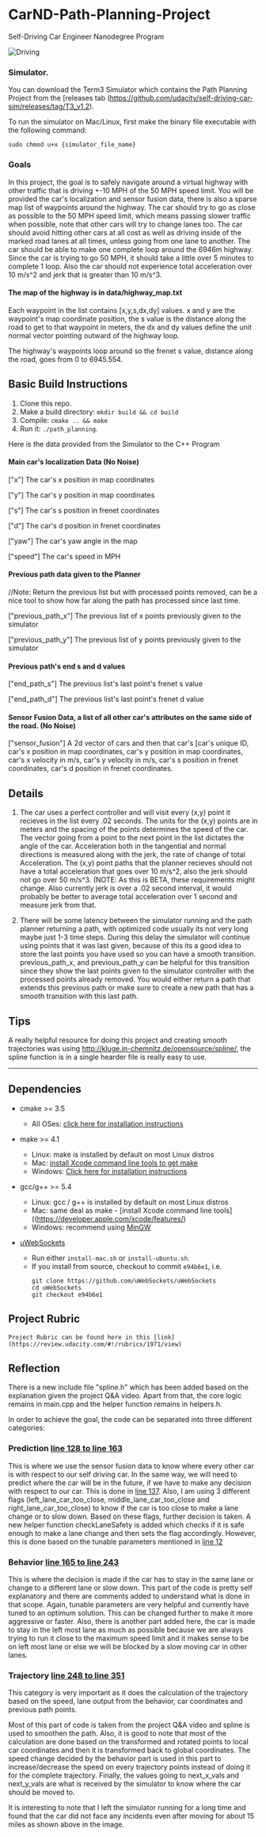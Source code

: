 # CarND-Path-Planning-Project
Self-Driving Car Engineer Nanodegree Program

![Driving](images/driving.jpg)

### Simulator.
You can download the Term3 Simulator which contains the Path Planning Project from the [releases tab (https://github.com/udacity/self-driving-car-sim/releases/tag/T3_v1.2).  

To run the simulator on Mac/Linux, first make the binary file executable with the following command:
```shell
sudo chmod u+x {simulator_file_name}
```

### Goals
In this project, the goal is to safely navigate around a virtual highway with other traffic that is driving +-10 MPH of the 50 MPH speed limit. You will be provided the car's localization and sensor fusion data, there is also a sparse map list of waypoints around the highway. The car should try to go as close as possible to the 50 MPH speed limit, which means passing slower traffic when possible, note that other cars will try to change lanes too. The car should avoid hitting other cars at all cost as well as driving inside of the marked road lanes at all times, unless going from one lane to another. The car should be able to make one complete loop around the 6946m highway. Since the car is trying to go 50 MPH, it should take a little over 5 minutes to complete 1 loop. Also the car should not experience total acceleration over 10 m/s^2 and jerk that is greater than 10 m/s^3.

#### The map of the highway is in data/highway_map.txt
Each waypoint in the list contains  [x,y,s,dx,dy] values. x and y are the waypoint's map coordinate position, the s value is the distance along the road to get to that waypoint in meters, the dx and dy values define the unit normal vector pointing outward of the highway loop.

The highway's waypoints loop around so the frenet s value, distance along the road, goes from 0 to 6945.554.

## Basic Build Instructions

1. Clone this repo.
2. Make a build directory: `mkdir build && cd build`
3. Compile: `cmake .. && make`
4. Run it: `./path_planning`.

Here is the data provided from the Simulator to the C++ Program

#### Main car's localization Data (No Noise)

["x"] The car's x position in map coordinates

["y"] The car's y position in map coordinates

["s"] The car's s position in frenet coordinates

["d"] The car's d position in frenet coordinates

["yaw"] The car's yaw angle in the map

["speed"] The car's speed in MPH

#### Previous path data given to the Planner

//Note: Return the previous list but with processed points removed, can be a nice tool to show how far along
the path has processed since last time. 

["previous_path_x"] The previous list of x points previously given to the simulator

["previous_path_y"] The previous list of y points previously given to the simulator

#### Previous path's end s and d values 

["end_path_s"] The previous list's last point's frenet s value

["end_path_d"] The previous list's last point's frenet d value

#### Sensor Fusion Data, a list of all other car's attributes on the same side of the road. (No Noise)

["sensor_fusion"] A 2d vector of cars and then that car's [car's unique ID, car's x position in map coordinates, car's y position in map coordinates, car's x velocity in m/s, car's y velocity in m/s, car's s position in frenet coordinates, car's d position in frenet coordinates. 

## Details

1. The car uses a perfect controller and will visit every (x,y) point it recieves in the list every .02 seconds. The units for the (x,y) points are in meters and the spacing of the points determines the speed of the car. The vector going from a point to the next point in the list dictates the angle of the car. Acceleration both in the tangential and normal directions is measured along with the jerk, the rate of change of total Acceleration. The (x,y) point paths that the planner recieves should not have a total acceleration that goes over 10 m/s^2, also the jerk should not go over 50 m/s^3. (NOTE: As this is BETA, these requirements might change. Also currently jerk is over a .02 second interval, it would probably be better to average total acceleration over 1 second and measure jerk from that.

2. There will be some latency between the simulator running and the path planner returning a path, with optimized code usually its not very long maybe just 1-3 time steps. During this delay the simulator will continue using points that it was last given, because of this its a good idea to store the last points you have used so you can have a smooth transition. previous_path_x, and previous_path_y can be helpful for this transition since they show the last points given to the simulator controller with the processed points already removed. You would either return a path that extends this previous path or make sure to create a new path that has a smooth transition with this last path.

## Tips

A really helpful resource for doing this project and creating smooth trajectories was using http://kluge.in-chemnitz.de/opensource/spline/, the spline function is in a single hearder file is really easy to use.

---

## Dependencies

* cmake >= 3.5
  
  * All OSes: [click here for installation instructions](https://cmake.org/install/)
* make >= 4.1
  * Linux: make is installed by default on most Linux distros
  * Mac: [install Xcode command line tools to get make](https://developer.apple.com/xcode/features/)
  * Windows: [Click here for installation instructions](http://gnuwin32.sourceforge.net/packages/make.htm)
* gcc/g++ >= 5.4
  * Linux: gcc / g++ is installed by default on most Linux distros
  * Mac: same deal as make - [install Xcode command line tools]((https://developer.apple.com/xcode/features/)
  * Windows: recommend using [MinGW](http://www.mingw.org/)
* [uWebSockets](https://github.com/uWebSockets/uWebSockets)
  * Run either `install-mac.sh` or `install-ubuntu.sh`.
  * If you install from source, checkout to commit `e94b6e1`, i.e.
    ```
    git clone https://github.com/uWebSockets/uWebSockets 
    cd uWebSockets
    git checkout e94b6e1
    ```

## Project Rubric

```
Project Rubric can be found here in this [link] (https://review.udacity.com/#!/rubrics/1971/view)
```

## Reflection

There is a new include file "spline.h" which has been added based on the explanation given the project Q&A video. Apart from that, the core logic remains in main.cpp and the helper function remains in helpers.h. 

In order to achieve the goal, the code can be separated into three different categories:

### Prediction [line 128 to line 163](./src/main.cpp#L128)
This is where we use the sensor fusion data to know where every other car is with respect to our self driving car. In the same way, we will need to predict where the car will be in the future, if we have to make any decision with respect to our car. This is done in [line 137](./src/main.cpp#L137). Also, I am using 3 different flags (left_lane_car_too_close, middle_lane_car_too_close and right_lane_car_too_close) to know if the car is too close to make a lane change or to slow down. Based on these flags, further decision is taken.
A new helper function checkLaneSafety is added which checks if it is safe enough to make a lane change and then sets the flag accordingly. However, this is done based on the tunable parameters mentioned in [line 12](./src/helpers.cpp#L12)

### Behavior [line 165 to line 243](./src/main.cpp#L165)
This is where the decision is made if the car has to stay in the same lane or change to a different lane or slow down. This part of the code is pretty self explanatory and there are comments added to understand what is done in that scope. Again, tunable parameters are very helpful and currently have tuned to an optimum solution. This can be changed further to make it more aggressive or faster. Also, there is another part added here, the car is made to stay in the left most lane as much as possible because we are always trying to run it close to the maximum speed limit and it makes sense to be on left most lane or else we will be blocked by a slow moving car in other lanes. 

### Trajectory [line 248 to line 351](./src/main.cpp#L248)
This category is very important as it does the calculation of the trajectory based on the speed, lane output from the behavior, car coordinates and previous path points.

Most of this part of code is taken from the project Q&A video and spline is used to smoothen the path. Also, it is good to note that most of the calculation are done based on the transformed and rotated points to local car coordinates and then it is transformed back to global coordinates. The speed change decided by the behavior part is used in this part to increase/decrease the speed on every trajectory points instead of doing it for the complete trajectory. Finally, the values going to next_x_vals and next_y_vals are what is received by the simulator to know where the car should be moved to.

It is interesting to note that I left the simulator running for a long time and found that the car did not face any incidents even after moving for about 15 miles as shown above in the image.